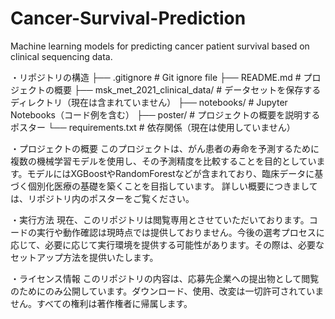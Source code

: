 # Cancer-Survival-Prediction
Machine learning models for predicting cancer patient survival based on clinical sequencing data.

・リポジトリの構造
├── .gitignore                                  # Git ignore file
├── README.md                                   # プロジェクトの概要
├── msk_met_2021_clinical_data/                 # データセットを保存するディレクトリ（現在は含まれていません）
├── notebooks/                                  # Jupyter Notebooks（コード例を含む）
├── poster/                                     # プロジェクトの概要を説明するポスター
└── requirements.txt                            # 依存関係（現在は使用していません）

・プロジェクトの概要
このプロジェクトは、がん患者の寿命を予測するために複数の機械学習モデルを使用し、その予測精度を比較することを目的としています。モデルにはXGBoostやRandomForestなどが含まれており、臨床データに基づく個別化医療の基礎を築くことを目指しています。
詳しい概要につきましては、リポジトリ内のポスターをご覧ください。

・実行方法
現在、このリポジトリは閲覧専用とさせていただいております。コードの実行や動作確認は現時点では提供しておりません。今後の選考プロセスに応じて、必要に応じて実行環境を提供する可能性があります。その際は、必要なセットアップ方法を提供いたします。

・ライセンス情報
このリポジトリの内容は、応募先企業への提出物として閲覧のためにのみ公開しています。ダウンロード、使用、改変は一切許可されていません。すべての権利は著作権者に帰属します。

